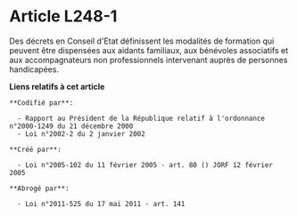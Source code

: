 # Article L248-1

Des décrets en Conseil d'Etat définissent les modalités de formation qui peuvent être dispensées aux aidants familiaux, aux
bénévoles associatifs et aux accompagnateurs non professionnels intervenant auprès de personnes handicapées.

**Liens relatifs à cet article**

	**Codifié par**:

	  - Rapport au Président de la République relatif à l'ordonnance n°2000-1249 du 21 décembre 2000
	  - Loi n°2002-2 du 2 janvier 2002

	**Créé par**:

	  - Loi n°2005-102 du 11 février 2005 - art. 80 () JORF 12 février 2005

	**Abrogé par**:

	  - Loi n°2011-525 du 17 mai 2011 - art. 141
